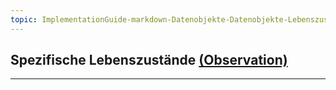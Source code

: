 ```yaml
---
topic: ImplementationGuide-markdown-Datenobjekte-Datenobjekte-Lebenszustand
---
```

## Spezifische Lebenszustände [(Observation)](https://hl7.org/fhir/R4/observation.html)

---

